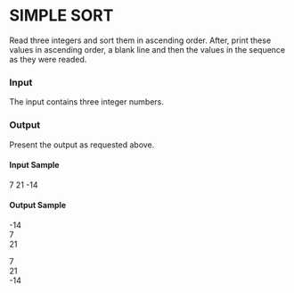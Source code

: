 # SIMPLE SORT
Read three integers and sort them in ascending order. After, print these values in ascending order, a blank line and then the values in the sequence as they were readed.
### Input
The input contains three integer numbers.
### Output
Present the output as requested above.
#### Input Sample
7 21 -14
#### Output Sample
-14  
7  
21  

7  
21  
-14  